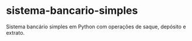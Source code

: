 # sistema-bancario-simples
Sistema bancário simples em Python com operações de saque, depósito e extrato.
